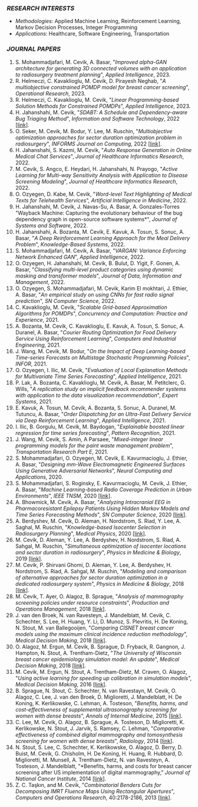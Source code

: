 ### *RESEARCH INTERESTS*
- *Methodologies*: Applied Machine Learning, Reinforcement Learning, Markov Decision Processes, Integer Programming
- *Applications*: Healthcare, Software Engineering, Transportation

### *JOURNAL PAPERS*
1. S. Mohammadjafari, M. Cevik, A. Basar, "*Improved alpha-GAN architecture for generating 3D connected volumes with an application to radiosurgery treatment planning*", *Applied Intelligence*, 2023.
1. R. Helmeczi, C. Kavaklioglu, M. Cevik, D. Pirayesh Neghab, "*A multiobjective constrained POMDP model for breast cancer screening*", *Operational Research*, 2023.
1. R. Helmeczi, C. Kavaklioglu, M. Cevik, "*Linear Programming-based Solution Methods for Constrained POMDPs*", *Applied Intelligence*, 2023.
1. H. Jahanshahi, M. Cevik, "*SDABT: A Schedule and Dependency-aware Bug Triaging Method*", *Information and Software Technology*, 2022 [[link]](https://arxiv.org/abs/2204.05972).
1. O. Seker, M. Cevik, M. Bodur, Y. Lee, M. Ruschin, "*Multiobjective optimization approaches for sector duration optimization problem in radiosurgery*", *INFORMS Journal on Computing*, 2022  [[link]](https://arxiv.org/pdf/2104.13878.pdf).
1. H. Jahanshahi, S. Kazmi, M. Cevik, "*Auto Response Generation in Online Medical Chat Services*", *Journal of Healthcare Informatics Research*, 2022.
1. M. Cevik, S. Angco, E. Heydari, H. Jahanshahi, N. Prayogo, "*Active Learning for Multi-way Sensitivity Analysis with Application to Disease Screening Modeling*", *Journal of Healthcare Informatics Research*, 2022.
1. O. Ozyegen, D. Kabe, M. Cevik, "*Word-level Text Highlighting of Medical Texts for Telehealth Services*", *Artificial Intelligence in Medicine*, 2022.
1. H. Jahanshahi, M. Cevik, J. Navas-Su, A. Basar, A. Gonzales-Torres "Wayback Machine: Capturing the evolutionary behaviour of the bug dependency graph in open-source software systems*", *Journal of Systems and Software*, 2022.
1. H. Jahanshahi, A. Bozanta, M. Cevik, E. Kavuk, A. Tosun, S. Sonuc, A. Basar, "*A Deep Reinforcement Learning Approach for the Meal Delivery Problem*", *Knowledge-Based Systems*, 2022.
1. S. Mohammadjafari, M. Cevik, A. Basar, "*VARGAN: Variance Enforcing Network Enhanced GAN*", *Applied Intelligence*, 2022.
1. O. Ozyegen, H. Jahanshahi, M. Cevik, B. Bulut, D. Yigit, F. Gonen, A. Basar, "*Classifying multi-level product categories using dynamic masking and transformer models*", *Journal of Data, Information and Management*, 2022.
1. O. Ozyegen, S. Mohammadjafari, M. Cevik, Karim El mokhtari, J. Ethier, A. Basar, "*An empirical study on using CNNs for fast radio signal prediction*", *SN Computer Science*, 2022.
1. C. Kavaklioglu, M. Cevik, "*Scalable Grid-based Approximation Algorithms for POMDPs*", *Concurrency and Computation: Practice and Experience*, 2021.
1. A. Bozanta, M. Cevik, C. Kavaklioglu, E. Kavuk, A. Tosun, S. Sonuc, A. Duranel, A. Basar, "*Courier Routing Optimization for Food Delivery Service Using Reinforcement Learning*", *Computers and Industrial Engineering*, 2021.
1. J. Wang, M. Cevik, M. Bodur, "*On the Impact of Deep Learning-based Time-series Forecasts on Multistage Stochastic Programming Policies*", *INFOR*, 2021.
1. O. Ozyegen, I. Ilic, M. Cevik, "*Evaluation of Local Explanation Methods for Multivariate Time Series Forecasting*", *Applied Intelligence*, 2021.
1. P. Lak, A. Bozanta, C. Kavaklioglu, M. Cevik, A. Basar, M. Petitclerc, G. Wills, "*A replication study on implicit feedback recommender systems with application to the data visualization recommendation*", *Expert Systems*, 2021.
1. E. Kavuk, A. Tosun, M. Cevik, A. Bozanta, S. Sonuc, A. Duranel, M. Tutuncu, A. Basar, "*Order Dispatching for an Ultra-Fast Delivery Service via Deep Reinforcement Learning*", *Applied Intelligence*, 2021.
1. I. Ilic, B. Gorgulu, M. Cevik, M. Baydogan, "*Explainable boosted linear regression for time series forecasting*", *Pattern Recognition*, 2021.
1. J. Wang, M. Cevik, S. Amin, A Parsaee, "*Mixed-integer linear programming models for the paint waste management problem*", *Transportation Research Part E*, 2021.
1. S. Mohammadjafari, O. Ozyegen, M. Cevik, E. Kavurmacioglu, J. Ethier, A. Basar, "*Designing mm-Wave Electromagnetic Engineered Surfaces Using Generative Adversarial Networks*", *Neural Computing and Applications*, 2020.
1. S. Mohammadjafari, S. Roginsky, E. Kavurmacioglu, M. Cevik, J. Ethier, A. Basar, "*Machine Learning-based Radio Coverage Prediction in Urban Environments*", *IEEE TNSM*, 2020 [[link]](https://ieeexplore.ieee.org/abstract/document/9247298).
1. A. Bhowmick, M. Cevik, A. Basar, "*Analyzing Intracranial EEG in Pharmacoresistant Epilepsy Patients Using Hidden Markov Models and Time Series Forecasting Methods*", *SN Computer Science*, 2020 [[link]](https://link.springer.com/article/10.1007/s42979-020-00345-2).
1. A. Berdyshev, M. Cevik, D. Aleman, H. Nordstrom, S. Riad, Y. Lee, A. Saghal, M. Ruschin, "*Knowledge-based Isocenter Selection in Radiosurgery Planning*", *Medical Physics*, 2020 [[link]](https://aapm.onlinelibrary.wiley.com/doi/full/10.1002/mp.14305).
1. M. Cevik, D. Aleman, Y. Lee, A. Berdyshev, H. Nordstrom, S. Riad, A. Sahgal, M. Ruschin, "*Simultaneous optimization of isocenter locations and sector duration in radiosurgery*", *Physics in Medicine & Biology*, 2019 [[link]](https://iopscience.iop.org/article/10.1088/1361-6560/aaf7ce/meta).
1. M. Cevik, P. Shirvani Ghomi, D. Aleman, Y. Lee, A. Berdyshev, H. Nordstrom, S. Riad, A. Sahgal, M. Ruschin, "*Modeling and comparison of alternative approaches for sector duration optimization in a dedicated radiosurgery system*", *Physics in Medicine & Biology*, 2018 [[link]](https://iopscience.iop.org/article/10.1088/1361-6560/aad105/meta).
1. M. Cevik, T. Ayer, O. Alagoz, B. Sprague, "*Analysis of mammography screening policies under resource constraints*", *Production and Operations Management*, 2018 [[link]](https://onlinelibrary.wiley.com/doi/abs/10.1111/poms.12842).
1. J. van den Broek, N. van Ravesteyn, J. Mandelblatt, M. Cevik, C. Schechter, S. Lee, H. Huang, Y. Li, D. Munoz, S. Plevritis, H. De Koning, N. Stout, M. van Ballegooijen, "*Comparing CISNET breast cancer models using the maximum clinical incidence reduction methodology*", *Medical Decision Making*, 2018 [[link]](https://journals.sagepub.com/doi/abs/10.1177/0272989X17743244).
1. O. Alagoz, M. Ergun, M. Cevik, B. Sprague, D. Fryback, R. Gangnon, J. Hampton, N. Stout, A. Trentham-Dietz, "*The University of Wisconsin breast cancer epidemiology simulation model: An update*", *Medical Decision Making*, 2018 [[link]](https://journals.sagepub.com/doi/abs/10.1177/0272989X17711927).
1. M. Cevik, M. Ergun, N. Stout, A. Trentham-Dietz, M. Craven, O. Alagoz, "*Using active learning for speeding up calibration in simulation models*", *Medical Decision Making*, 2016 [[link]](https://journals.sagepub.com/doi/abs/10.1177/0272989X15611359).
1. B. Sprague,  N. Stout, C. Schechter, N. van Ravestayn, M. Cevik, O. Alagoz, C. Lee,  J. van den Broek, D. Miglioretti, J. Mandelblatt, H. De Koning, K. Kerlikowske, C. Lehman, A. Tosteson, "*Benefits, harms, and cost-effectiveness of supplemental ultrasonography screening for women with dense breasts*", *Annals of Internal Medicine*, 2015 [[link]](http://annals.org/acp/content_public/journal/aim/932718/0000605-201502030-00002.pdf).
1. C. Lee, M. Cevik, O. Alagoz, B. Sprague, A. Tosteson, D. Miglioretti, K. Kerlikowske, N. Stout, J. Jarvik, S. Ramsey, C. Lehman, "*Comparative effectiveness of combined digital mammography and tomosynthesis screening for women with dense breasts*", *Radiology*, 2014 [[link]](https://pubs.rsna.org/doi/abs/10.1148/radiol.14141237).
1. N. Stout, S. Lee, C. Schechter, K. Kerlikowske, O. Alagoz, D. Berry, D. Buist, M. Cevik, G. Chisholm, H. De Koning, H. Huang, R. Hubbard, D. Miglioretti, M. Munsell, A. Trentham-Dietz, N. van Ravesteyn, A. Tosteson, J. Mandelblatt, "*Benefits, harms, and costs for breast cancer screening after US implementation of digital mammography," *Journal of National Cancer Institute*, 2014 [[link]](https://academic.oup.com/jnci/article-abstract/106/6/dju092/948863).
1. Z. C. Taşkın, and M. Cevik, "*Combinatorial Benders Cuts for Decomposing IMRT Fluence Maps Using Rectangular Apertures*", *Computers and Operations Research*, 40:2178-2186, 2013 [[link]](https://www.sciencedirect.com/science/article/pii/S0305054811001985).


